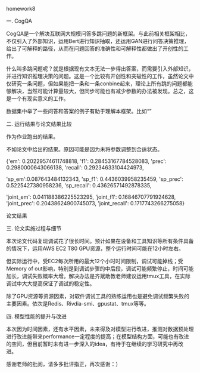 homework8

一. CogQA

CogQA是一个解决互联网大规模问答多跳问题的新框架。与此前相关框架相比，不仅引入了外部知识，运用Bert进行知识抽取，还运用GAN进行问答决策推理，给出了可解释的路径，从而在问题回答的准确性和可解释性都做出了开创性的工作。

什么叫多跳问题呢？就是根据现有文本无法一步得出答案，而需要引入外部知识，并进行知识推理决策的问题。这是一个比较有开创性和突破性的工作，虽然论文中仅研究一条问题，但如果能把一条和一条conbine起来，理论上所有跳的问题都能够解决，当然可能计算量较大，但同步可能也有减少参数的办法被发现。总之，这是一个有现实意义的工作。

数据集中举了一些问答和答案的例子有助于理解本框架。比如“”

二. 运行结果与论文结果比较

作为作业跑出的结果。

不如论文中给出的结果。原因可能是因为未将参数调整到合适状态。

{'em': 0.20229574611748818, 'f1': 0.28453167784528083, 'prec': 0.2980000643066138, 'recall': 0.29234633104424973, 

'sp_em':0.087643484132343, 'sp_f1': 0.4436039958235459, 'sp_prec': 0.5225427380958236, 'sp_recall': 0.43626571492878335, 

'joint_em': 0.041188386225523295, 'joint_f1': 0.16846707791924628, 'joint_prec': 0.20438624900745073, 'joint_recall': 0.1717743266275058}

论文结果

三. 论文实施过程与细节

本次论文代码复现调试花了很长时间。预计如果在设备和工具知识等所有条件具备的情况下，运用AWS EC2 T80 GPU资源，整个运行时间可能在12小时左右。

但实际运行中，受EC2每次所用的最大12个小时时间限制，调试可能掉线；受Memory of out影响，特别是到调试步骤的中后段，调试可能频繁停止，时间可能加长，调试失败概率大增。解决办法是齐斌助教老师建议运用tmux工具，在实际调试中大大提高保证了调试的稳定性。

除了GPU资源等资源因素，对软件调试工具的熟练运用也是避免调试频繁失败的主要因素。依次是Redis、Rivdia-smi、gpustat、tmux等等。

四. 模型性能的提升与改进

本次因为时间因素，还有水平因素，未来得及对模型进行改进，推测对数据预处理进行改进能带来performance一定程度的提高；在模型结构方面，可能也有改进的空间，但目前暂时未有进一步深入的idea，有待于在继续的学习研究中再改进。

感谢老师的批阅，请多多批评指正，再次感谢：）

